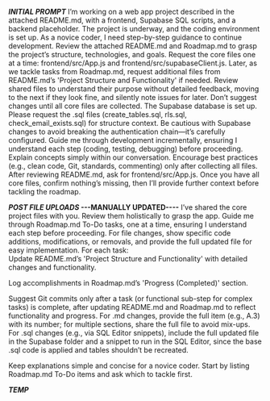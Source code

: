 **_INITIAL PROMPT_**
I’m working on a web app project described in the attached README.md, with a frontend, Supabase SQL scripts, and a backend placeholder. The project is underway, and the coding environment is set up. As a novice coder, I need step-by-step guidance to continue development.
Review the attached README.md and Roadmap.md to grasp the project’s structure, technologies, and goals.
Request the core files one at a time: frontend/src/App.js and frontend/src/supabaseClient.js. Later, as we tackle tasks from Roadmap.md, request additional files from README.md’s 'Project Structure and Functionality' if needed. Review shared files to understand their purpose without detailed feedback, moving to the next if they look fine, and silently note issues for later. Don’t suggest changes until all core files are collected.
The Supabase database is set up. Please request the .sql files (create_tables.sql, rls.sql, check_email_exists.sql) for structure context. Be cautious with Supabase changes to avoid breaking the authentication chain—it’s carefully configured.
Guide me through development incrementally, ensuring I understand each step (coding, testing, debugging) before proceeding. Explain concepts simply within our conversation.
Encourage best practices (e.g., clean code, Git, standards, commenting) only after collecting all files.
After reviewing README.md, ask for frontend/src/App.js. Once you have all core files, confirm nothing’s missing, then I’ll provide further context before tackling the roadmap.

**_POST FILE UPLOADS_ ---MANUALLY UPDATED----**
I’ve shared the core project files with you. Review them holistically to grasp the app.
Guide me through Roadmap.md To-Do tasks, one at a time, ensuring I understand each step before proceeding. For file changes, show specific code additions, modifications, or removals, and provide the full updated file for easy implementation.
For each task:  
Update README.md’s 'Project Structure and Functionality' with detailed changes and functionality.

Log accomplishments in Roadmap.md’s 'Progress (Completed)' section.

Suggest Git commits only after a task (or functional sub-step for complex tasks) is complete, after updating README.md and Roadmap.md to reflect functionality and progress. For .md changes, provide the full item (e.g., A.3) with its number; for multiple sections, share the full file to avoid mix-ups.
For .sql changes (e.g., via SQL Editor snippets), include the full updated file in the Supabase folder and a snippet to run in the SQL Editor, since the base .sql code is applied and tables shouldn’t be recreated.

Keep explanations simple and concise for a novice coder. Start by listing Roadmap.md To-Do items and ask which to tackle first.

**_TEMP_**
